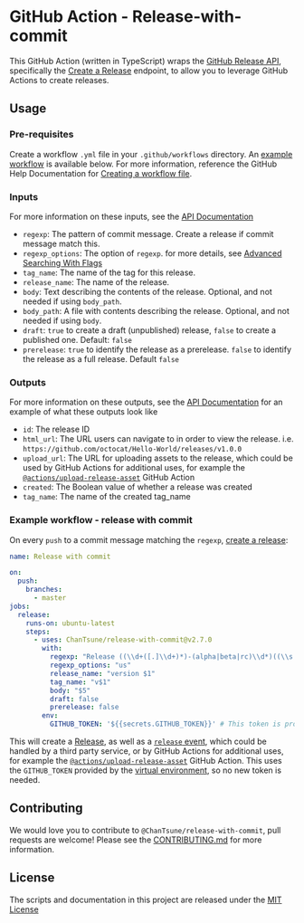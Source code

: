 # GitHub Action - Release-with-commit

This GitHub Action (written in TypeScript) wraps the [GitHub Release API](https://developer.github.com/v3/repos/releases/), specifically the [Create a Release](https://developer.github.com/v3/repos/releases/#create-a-release) endpoint, to allow you to leverage GitHub Actions to create releases.

## Usage

### Pre-requisites

Create a workflow `.yml` file in your `.github/workflows` directory. An [example workflow](#example-workflow---release-with-commit) is available below. For more information, reference the GitHub Help Documentation for [Creating a workflow file](https://help.github.com/en/articles/configuring-a-workflow#creating-a-workflow-file).

### Inputs

For more information on these inputs, see the [API Documentation](https://developer.github.com/v3/repos/releases/#input)

- `regexp`: The pattern of commit message. Create a release if commit message match this.
- `regexp_options`: The option of `regexp`. for more details, see [Advanced Searching With Flags](https://developer.mozilla.org/en-US/docs/Web/JavaScript/Guide/Regular_Expressions#Advanced_Searching_With_Flags)
- `tag_name`: The name of the tag for this release.
- `release_name`: The name of the release.
- `body`: Text describing the contents of the release. Optional, and not needed if using `body_path`.
- `body_path`: A file with contents describing the release. Optional, and not needed if using `body`.
- `draft`: `true` to create a draft (unpublished) release, `false` to create a published one. Default: `false`
- `prerelease`: `true` to identify the release as a prerelease. `false` to identify the release as a full release. Default `false`

### Outputs

For more information on these outputs, see the [API Documentation](https://developer.github.com/v3/repos/releases/#response-4) for an example of what these outputs look like

- `id`: The release ID
- `html_url`: The URL users can navigate to in order to view the release. i.e. `https://github.com/octocat/Hello-World/releases/v1.0.0`
- `upload_url`: The URL for uploading assets to the release, which could be used by GitHub Actions for additional uses, for example the [`@actions/upload-release-asset`](https://www.github.com/actions/upload-release-asset) GitHub Action
- `created`: The Boolean value of whether a release was created
- `tag_name`: The name of the created tag_name

### Example workflow - release with commit

On every `push` to a commit message matching the `regexp`, [create a release](https://developer.github.com/v3/repos/releases/#create-a-release):

```yaml
name: Release with commit

on:
  push:
    branches:
      - master
jobs:
  release:
    runs-on: ubuntu-latest
    steps:
      - uses: ChanTsune/release-with-commit@v2.7.0
        with:
          regexp: "Release ((\\d+([.]\\d+)*)-(alpha|beta|rc)\\d*)((\\s|\\S)*)"
          regexp_options: "us"
          release_name: "version $1"
          tag_name: "v$1"
          body: "$5"
          draft: false
          prerelease: false
        env:
          GITHUB_TOKEN: '${{secrets.GITHUB_TOKEN}}' # This token is provided by Actions, you do not need to create your own token
```

This will create a [Release](https://help.github.com/en/articles/creating-releases), as well as a [`release` event](https://developer.github.com/v3/activity/events/types/#releaseevent), which could be handled by a third party service, or by GitHub Actions for additional uses, for example the [`@actions/upload-release-asset`](https://www.github.com/actions/upload-release-asset) GitHub Action. This uses the `GITHUB_TOKEN` provided by the [virtual environment](https://help.github.com/en/github/automating-your-workflow-with-github-actions/virtual-environments-for-github-actions#github_token-secret), so no new token is needed.

## Contributing

We would love you to contribute to `@ChanTsune/release-with-commit`, pull requests are welcome! Please see the [CONTRIBUTING.md](CONTRIBUTING.md) for more information.

## License

The scripts and documentation in this project are released under the [MIT License](LICENSE)

